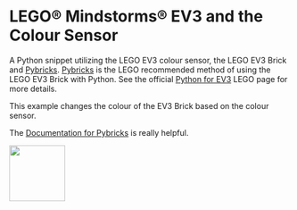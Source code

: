 # LEGO® Mindstorms® EV3 and the Colour Sensor

A Python snippet utilizing the LEGO EV3 colour sensor, the LEGO EV3 Brick and [Pybricks](https://pybricks.com/). [Pybricks](https://pybricks.com/) is the LEGO recommended method of using the LEGO EV3 Brick with Python. See the official [Python for EV3](https://education.lego.com/en-us/support/mindstorms-ev3/python-for-ev3) LEGO page for more details. 

This example changes the colour of the EV3 Brick based on the colour sensor. 

The [Documentation for Pybricks](https://docs.pybricks.com/en/latest/ev3devices.html) is really helpful.

<a href="https://codeadam.ca">
<img src="https://codeadam.ca/images/code-block.png" width="100">
</a>
